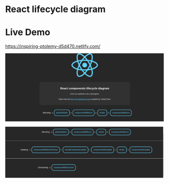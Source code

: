 
# React lifecycle diagram

# Live Demo 

https://inspiring-ptolemy-d5d470.netlify.com/

<p>
 
 <img src="./life.png" />
  
 </p>
 
 <p>
 
 <img src="./Cycles.png" />
  
 </p>
 
